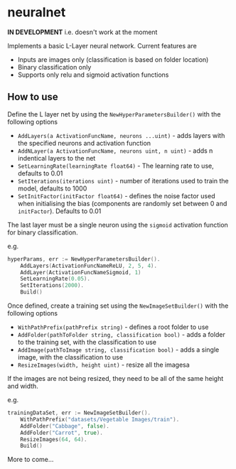 # neuralnet

**IN DEVELOPMENT** i.e. doesn't work at the moment

Implements a basic L-Layer neural network. Current features are

- Inputs are images only (classification is based on folder location)
- Binary classification only 
- Supports only relu and sigmoid activation functions


## How to use
Define the L layer net by using the `NewHyperParametersBuilder()` with the following options

- `AddLayers(a ActivationFuncName, neurons ...uint)` - adds layers with the specified neurons and activation function
- `AddNLayer(a ActivationFuncName, neurons uint, n uint)` - adds n indentical layers to the net
- `SetLearningRate(learningRate float64)` - The learning rate to use, defaults to 0.01
- `SetIterations(iterations uint)` - number of iterations used to train the model, defaults to 1000
- `SetInitFactor(initFactor float64)` - defines the noise factor used when initialising the bias (components are randomly set between 0 and `initFactor`). Defaults to 0.01

The last layer must be a single neuron using the `sigmoid` activation function for binary classification.

e.g.
```go
hyperParams, err := NewHyperParametersBuilder().
    AddLayers(ActivationFuncNameReLU, 2, 5, 4).
    AddLayer(ActivationFuncNameSigmoid, 1)
    SetLearningRate(0.05).
    SetIterations(2000).
    Build()
```

Once defined, create a training set using the `NewImageSetBuilder()` with the following options

- `WithPathPrefix(pathPrefix string)` - defines a root folder to use
- `AddFolder(pathToFolder string, classification bool)` - adds a folder to the training set, with the classification to use
- `AddImage(pathToImage string, classification bool)` - adds a single image, with the classification to use
- `ResizeImages(width, height uint)` - resize all the imagesa 

If the images are not being resized, they need to be all of the same height and width.

e.g.
```go
trainingDataSet, err := NewImageSetBuilder().
    WithPathPrefix("datasets/Vegetable Images/train").
    AddFolder("Cabbage", false).
    AddFolder("Carrot", true).
    ResizeImages(64, 64).
    Build()
```

More to come...